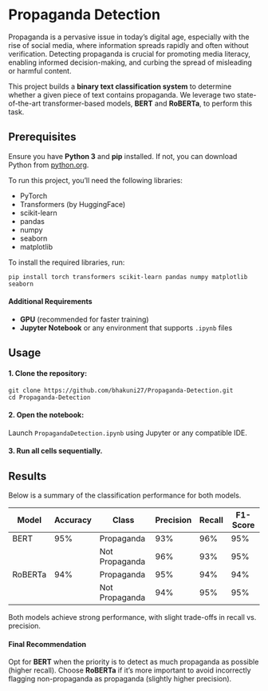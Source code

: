# Propaganda Detection
Propaganda is a pervasive issue in today’s digital age, especially with the rise of social media, where information spreads rapidly and often without verification. Detecting propaganda is crucial for promoting media literacy, enabling informed decision-making, and curbing the spread of misleading or harmful content.

This project builds a **binary text classification system** to determine whether a given piece of text contains propaganda. We leverage two state-of-the-art transformer-based models, **BERT** and **RoBERTa**, to perform this task.

## Prerequisites

Ensure you have **Python 3** and **pip** installed. If not, you can download Python from [python.org](https://www.python.org/).

To run this project, you’ll need the following libraries:

- PyTorch
- Transformers (by HuggingFace)
- scikit-learn
- pandas
- numpy
- seaborn
- matplotlib

To install the required libraries, run:

```
pip install torch transformers scikit-learn pandas numpy matplotlib seaborn
```
#### Additional Requirements

- **GPU** (recommended for faster training)
- **Jupyter Notebook** or any environment that supports `.ipynb` files


## Usage

#### 1. Clone the repository:

```
git clone https://github.com/bhakuni27/Propaganda-Detection.git
cd Propaganda-Detection
```
#### 2. Open the notebook:

Launch `PropagandaDetection.ipynb` using Jupyter or any compatible IDE.

#### 3. Run all cells sequentially.

## Results

Below is a summary of the classification performance for both models. 

| Model   | Accuracy | Class          | Precision | Recall | F1-Score |
| ------- | -------- | -------------- | --------- | ------ | -------- |
| BERT    | 95%      | Propaganda     | 93%       | 96%    | 95%      |
|         |          | Not Propaganda | 96%       | 93%    | 95%      |
| RoBERTa | 94%      | Propaganda     | 95%       | 94%    | 94%      |
|         |          | Not Propaganda | 94%       | 95%    | 95%      |

Both models achieve strong performance, with slight trade-offs in recall vs. precision.

#### Final Recommendation
Opt for **BERT** when the priority is to detect as much propaganda as possible (higher recall).
Choose **RoBERTa** if it’s more important to avoid incorrectly flagging non-propaganda as propaganda (slightly higher precision).
